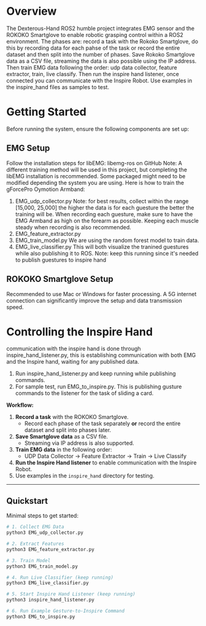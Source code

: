 # Overview
The Dexterous-Hand ROS2 humble project integrates EMG sensor and the ROKOKO Smartglove to enable robotic grasping control within a ROS2 environment. The phases are: record a task with the Rokoko Smartglove, do this by recording data for each pahse of the task or record the entire dataset and then split into the number of phases. Save Rokoko Smartglove data as a CSV file, streaming the data is also possible using the IP address. Then train EMG data following the order: udp data collector, feature extractor, train, live classify. Then run the inspire hand listener, once connected you can communicate with the Inspire Robot. Use examples in the inspire_hand files as samples to test. 

# Getting Started
Before running the system, ensure the following components are set up:

## EMG Setup
Follow the installation steps for libEMG: libemg-ros on GitHub
Note: A different training method will be used in this project, but completing the libEMG installation is recommended. Some packaged might need to be modified depending the system you are using.
Here is how to train the gForcePro Oymotion Armband:
1. EMG_udp_collector.py
    Note: for best results, collect within the range [15,000, 25,000] the higher the data is for each guesture the better the training will be. When recording each guesture, make sure to have the EMG Armband as high on the forearm as possible. Keeping each muscle steady when recording is also recommended.
3. EMG_feature_extractor.py
4. EMG_train_model.py
   We are using the random forest model to train data.
6. EMG_live_classifier.py
   This will both visualize the tranined guestures while also publishing it to ROS.
   Note: keep this running since it's needed to publish guestures to inspire hand

## ROKOKO Smartglove Setup
Recommended to use Mac or Windows for faster processing.
A 5G internet connection can significantly improve the setup and data transmission speed.

# Controlling the Inspire Hand
communication with the inspire hand is done through inspire_hand_listener.py, this is establishing communication with both EMG and the Inspire hand, waiting for any published data. 
1. Run inspire_hand_listener.py and keep running while publishing commands.
2. For sample test, run EMG_to_inspire.py. This is publishing gusture commands to the listener for the task of sliding a card. 

**Workflow:**
1. **Record a task** with the ROKOKO Smartglove.  
   - Record each phase of the task separately **or** record the entire dataset and split into phases later.  
2. **Save Smartglove data** as a CSV file.  
   - Streaming via IP address is also supported.  
3. **Train EMG data** in the following order:  
   - UDP Data Collector → Feature Extractor → Train → Live Classify  
4. **Run the Inspire Hand listener** to enable communication with the Inspire Robot.  
5. Use examples in the `inspire_hand` directory for testing.

---

## Quickstart

Minimal steps to get started:

```bash
# 1. Collect EMG Data
python3 EMG_udp_collector.py

# 2. Extract Features
python3 EMG_feature_extractor.py

# 3. Train Model
python3 EMG_train_model.py

# 4. Run Live Classifier (keep running)
python3 EMG_live_classifier.py

# 5. Start Inspire Hand Listener (keep running)
python3 inspire_hand_listener.py

# 6. Run Example Gesture-to-Inspire Command
python3 EMG_to_inspire.py
